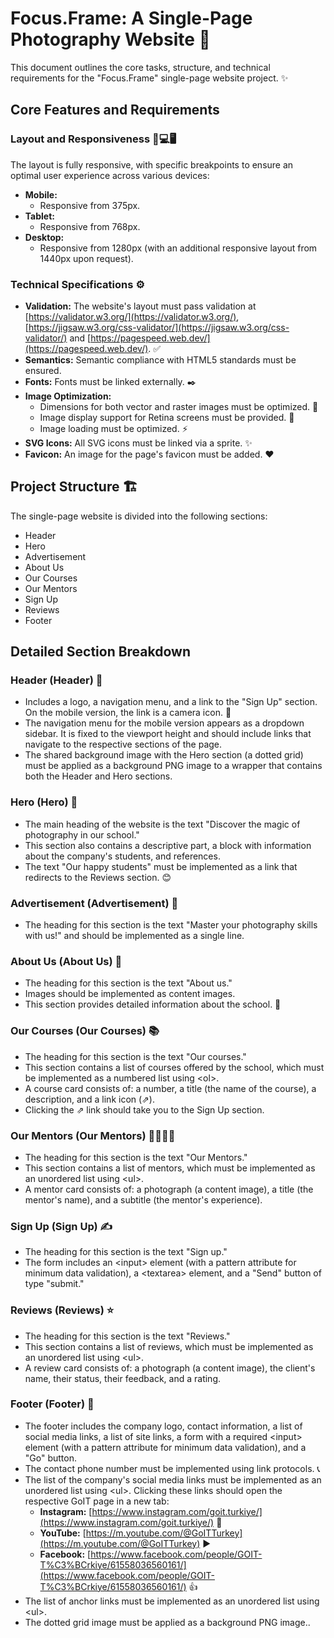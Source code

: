 # Focus.Frame: A Single-Page Photography Website 📸

This document outlines the core tasks, structure, and technical requirements for the "Focus.Frame" single-page website project. ✨

## Core Features and Requirements

### Layout and Responsiveness 📱💻🖥️

The layout is fully responsive, with specific breakpoints to ensure an optimal user experience across various devices:

* **Mobile:**
    * Responsive from 375px.
* **Tablet:**
    * Responsive from 768px.
* **Desktop:**
    * Responsive from 1280px (with an additional responsive layout from 1440px upon request).


### Technical Specifications ⚙️

* **Validation:** The website's layout must pass validation at [https://validator.w3.org/](https://validator.w3.org/), [https://jigsaw.w3.org/css-validator/](https://jigsaw.w3.org/css-validator/) and [https://pagespeed.web.dev/](https://pagespeed.web.dev/). ✅
* **Semantics:** Semantic compliance with HTML5 standards must be ensured.
* **Fonts:** Fonts must be linked externally. ✒️
* **Image Optimization:**
    * Dimensions for both vector and raster images must be optimized. 📏
    * Image display support for Retina screens must be provided. 💎
    * Image loading must be optimized. ⚡
* **SVG Icons:** All SVG icons must be linked via a sprite. ✨
* **Favicon:** An image for the page's favicon must be added. ❤️


## Project Structure 🏗️

The single-page website is divided into the following sections:

* Header
* Hero
* Advertisement
* About Us
* Our Courses
* Our Mentors
* Sign Up
* Reviews
* Footer


## Detailed Section Breakdown

### Header (Header) 🧭

* Includes a logo, a navigation menu, and a link to the "Sign Up" section. On the mobile version, the link is a camera icon. 📸
* The navigation menu for the mobile version appears as a dropdown sidebar. It is fixed to the viewport height and should include links that navigate to the respective sections of the page.
* The shared background image with the Hero section (a dotted grid) must be applied as a background PNG image to a wrapper that contains both the Header and Hero sections.


### Hero (Hero) 🌟

* The main heading of the website is the text "Discover the magic of photography in our school."
* This section also contains a descriptive part, a block with information about the company's students, and references.
* The text "Our happy students" must be implemented as a link that redirects to the Reviews section. 😊


### Advertisement (Advertisement) 📢

* The heading for this section is the text "Master your photography skills with us!" and should be implemented as a single line.


### About Us (About Us) 📖

* The heading for this section is the text "About us."
* Images should be implemented as content images.
* This section provides detailed information about the school. 🏫


### Our Courses (Our Courses) 📚

* The heading for this section is the text "Our courses."
* This section contains a list of courses offered by the school, which must be implemented as a numbered list using &lt;ol>.
* A course card consists of: a number, a title (the name of the course), a description, and a link icon (⇗).
* Clicking the ⇗ link should take you to the Sign Up section.


### Our Mentors (Our Mentors) 👨‍🏫👩‍🏫

* The heading for this section is the text "Our Mentors."
* This section contains a list of mentors, which must be implemented as an unordered list using &lt;ul>.
* A mentor card consists of: a photograph (a content image), a title (the mentor's name), and a subtitle (the mentor's experience).

### Sign Up (Sign Up) ✍️

* The heading for this section is the text "Sign up."
* The form includes an &lt;input> element (with a pattern attribute for minimum data validation), a &lt;textarea> element, and a "Send" button of type "submit."

### Reviews (Reviews) ⭐

* The heading for this section is the text "Reviews."
* This section contains a list of reviews, which must be implemented as an unordered list using &lt;ul>.
* A review card consists of: a photograph (a content image), the client's name, their status, their feedback, and a rating.

### Footer (Footer) 🦶

* The footer includes the company logo, contact information, a list of social media links, a list of site links, a form with a required &lt;input> element (with a pattern attribute for minimum data validation), and a "Go" button.
* The contact phone number must be implemented using link protocols. 📞
* The list of the company's social media links must be implemented as an unordered list using &lt;ul>. Clicking these links should open the respective GoIT page in a new tab:
    * **Instagram:** [https://www.instagram.com/goit.turkiye/](https://www.instagram.com/goit.turkiye/) 📸
    * **YouTube:** [https://m.youtube.com/@GoITTurkey](https://m.youtube.com/@GoITTurkey) ▶️
    * **Facebook:** [https://www.facebook.com/people/GOIT-T%C3%BCrkiye/61558036560161/](https://www.facebook.com/people/GOIT-T%C3%BCrkiye/61558036560161/) 👍
* The list of anchor links must be implemented as an unordered list using &lt;ul>.
* The dotted grid image must be applied as a background PNG image..
